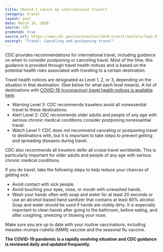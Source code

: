 ```yaml
---
title: Should I cancel my international travel?
category: travel
layout: post
date: March 16, 2020
source: CDC
promoted: true
source_url: https://www.cdc.gov/coronavirus/2019-ncov/travelers/faqs.html#canceling-postponing-travel
excerpt: "Travel: Canceling and postponing travel"
---
```


CDC provides recommendations for international travel, including guidance on when to consider postponing or canceling travel. Most of the time, this guidance is provided through travel health notices and is based on the potential health risks associated with traveling to a certain destination.

Travel health notices are designated as Level 1, 2, or 3, depending on the situation in that destination. (See below for what each level means). A list of destinations with [COVID-19 (coronavirus) travel health notices is available here](https://www.cdc.gov/coronavirus/2019-ncov/travelers/map-and-travel-notices.html).

- Warning Level 3: CDC recommends travelers avoid all nonessential travel to these destinations.
- Alert Level 2: CDC recommends older adults and people of any age with serious chronic medical conditions consider postponing nonessential travel.
- Watch Level 1: CDC does not recommend canceling or postponing travel to destinations with, but it is important to take steps to prevent getting and spreading diseases during travel.

CDC also recommends all travelers defer all cruise travel worldwide. This is particularly important for older adults and people of any age with serious chronic medical conditions.

If you do travel, take the following steps to help reduce your chances of getting sick:

- Avoid contact with sick people.
- Avoid touching your eyes, nose, or mouth with unwashed hands.
- Wash your hands often with soap and water for at least 20 seconds or use an alcohol-based hand sanitizer that contains at least 60% alcohol. Soap and water should be used if hands are visibly dirty. It is especially important to clean hands after going to the bathroom, before eating, and after coughing, sneezing or blowing your nose.

Make sure you are up to date with your routine vaccinations, including measles-mumps-rubella (MMR) vaccine and the seasonal flu vaccine.

**The COVID-19 pandemic is a rapidly evolving situation and CDC guidance is reviewed daily and updated frequently.**
